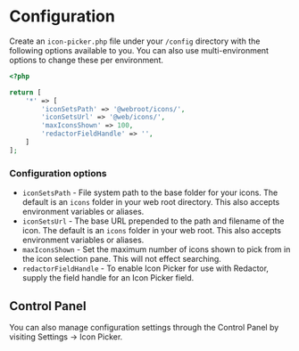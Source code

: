 # Configuration

Create an `icon-picker.php` file under your `/config` directory with the following options available to you. You can also use multi-environment options to change these per environment.

```php
<?php

return [
    '*' => [
        'iconSetsPath' => '@webroot/icons/',
        'iconSetsUrl' => '@web/icons/',
        'maxIconsShown' => 100,
        'redactorFieldHandle' => '',
    ]
];
```

### Configuration options

- `iconSetsPath` - File system path to the base folder for your icons. The default is an `icons` folder in your web root directory. This also accepts environment variables or aliases.
- `iconSetsUrl` - The base URL prepended to the path and filename of the icon. The default is an `icons` folder in your web root. This also accepts environment variables or aliases.
- `maxIconsShown` - Set the maximum number of icons shown to pick from in the icon selection pane. This will not effect searching.
- `redactorFieldHandle` - To enable Icon Picker for use with Redactor, supply the field handle for an Icon Picker field.

## Control Panel

You can also manage configuration settings through the Control Panel by visiting Settings → Icon Picker.

